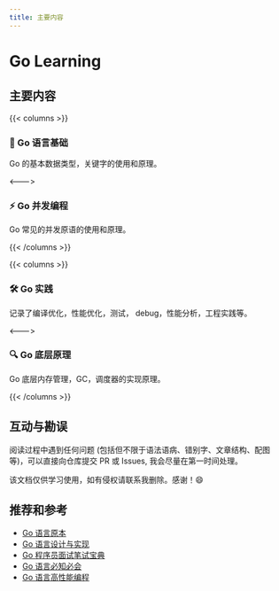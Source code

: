 ```yaml
---
title: 主要内容
---
```


# Go Learning

## 主要内容

{{< columns >}}

### 🍚 Go 语言基础

Go 的基本数据类型，关键字的使用和原理。

<--->

### ⚡ Go 并发编程

Go 常见的并发原语的使用和原理。

{{< /columns >}}


{{< columns >}}

### 🛠️ Go 实践

记录了编译优化，性能优化，测试， debug，性能分析，工程实践等。

<--->

### 🔍 Go 底层原理

Go 底层内存管理，GC，调度器的实现原理。

{{< /columns >}}

## 互动与勘误

阅读过程中遇到任何问题 (包括但不限于语法语病、错别字、文章结构、配图等)，可以直接向仓库提交 PR 或 Issues, 我会尽量在第一时间处理。

该文档仅供学习使用，如有侵权请联系我删除。感谢！😄


## 推荐和参考

- [Go 语言原本](https://golang.design/under-the-hood/)
- [Go 语言设计与实现](https://draveness.me/golang/)
- [Go 程序员面试笔试宝典](https://golang.design/go-questions/)
- [Go 语言必知必会](https://golang.dbwu.tech/)
- [Go 语言高性能编程](https://geektutu.com/post/high-performance-go.html)